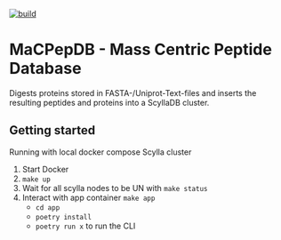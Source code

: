 [![build](https://github.com/kulgg/macpep-scylladb/actions/workflows/build.yml/badge.svg)](https://github.com/kulgg/macpep-scylladb/actions/workflows/build.yml)

# MaCPepDB - Mass Centric Peptide Database

Digests proteins stored in FASTA-/Uniprot-Text-files and inserts the resulting peptides and proteins into a ScyllaDB cluster.

## Getting started

Running with local docker compose Scylla cluster

1. Start Docker
2. `make up`
3. Wait for all scylla nodes to be UN with `make status`
4. Interact with app container `make app`
   - `cd app`
   - `poetry install`
   - `poetry run x` to run the CLI
